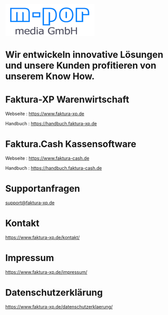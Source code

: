 ![Company-Logo](m-pr_logo_neu_280x100_01.png)

# Wir entwickeln innovative Lösungen und unsere Kunden profitieren von unserem Know How.

# Faktura-XP Warenwirtschaft
Webseite : https://www.faktura-xp.de

Handbuch : https://handbuch.faktura-xp.de

# Faktura.Cash Kassensoftware
Webseite : https://www.faktura-cash.de

Handbuch : https://handbuch.faktura-cash.de


# Supportanfragen

support@faktura-xp.de

# Kontakt

https://www.faktura-xp.de/kontakt/

# Impressum

https://www.faktura-xp.de/impressum/

# Datenschutzerklärung

https://www.faktura-xp.de/datenschutzerklaerung/
